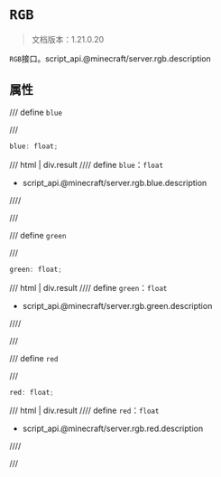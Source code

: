 # `RGB`

> 文档版本：1.21.0.20

`RGB`接口。script_api.@minecraft/server.rgb.description

## 属性

/// define
`blue`


///

```js
blue: float;
```

/// html | div.result
//// define
`blue`：`float`

- script_api.@minecraft/server.rgb.blue.description


////

///


/// define
`green`


///

```js
green: float;
```

/// html | div.result
//// define
`green`：`float`

- script_api.@minecraft/server.rgb.green.description


////

///


/// define
`red`


///

```js
red: float;
```

/// html | div.result
//// define
`red`：`float`

- script_api.@minecraft/server.rgb.red.description


////

///

